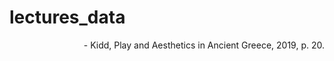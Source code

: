 # lectures_data

<div style="text-align: right"> - Kidd, Play and Aesthetics in Ancient Greece, 2019, p. 20. </div>

